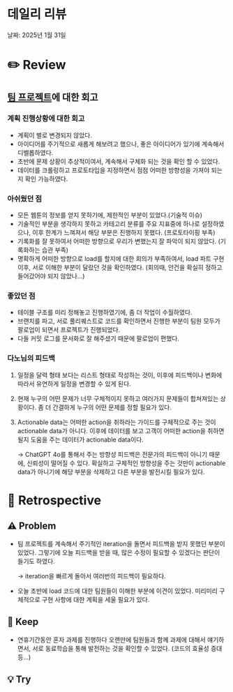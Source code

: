 # 데일리 리뷰

날짜: 2025년 1월 31일

# ✏️ Review

## [팀 프로젝트](https://github.com/minjacho42/HMG5th_mini.git)에 대한 회고

### 계획 진행상황에 대한 회고

- 계획이 별로 변경되지 않았다.
- 아이디어를 주기적으로 새롭게 해보려고 했으나, 좋은 아이디어가 있기에 계속해서 디벨롭하였다.
- 초반에 문제 상황이 추상적이여서, 계속해서 구체화 되는 것을 확인 할 수 있었다.
- 데이터를 크롤링하고 프로토타입을 지정하면서 점점 어떠한 방향성을 가져야 되는지 확인 가능하였다.

### 아쉬웠던 점

- 모든 웹툰의 정보를 얻지 못하기에, 제한적인 부분이 있었다.(기술적 이슈)
- 기술적인 부분을 생각하지 못하고 카테고리 분류를 주요 지표중에 하나로 설정하였으나, 이후 한계가 느껴져서 해당 부분은 진행하지 못했다. (프로토타이핑 부족)
- 기록화를 잘 못하여서 어떠한 방향으로 우리가 변했는지 잘 파악이 되지 않았다. (기록화하는 습관 부족)
- 명확하게 어떠한 방향으로 load를 할지에 대한 회의가 부족하여서, load 파트 구현 이후, 서로 이해한 부분이 달랐던 것을 확인하였다. (회의때, 안건을 확실히 정하고 들어갔어야 되지 않았나...)

### 좋았던 점

- 테이블 구조를 미리 정해놓고 진행하였기에, 좀 더 작업이 수월하였다.
- 브랜치를 파고, 서로 풀리퀘스트로 코드를 확인하면서 진행한 부분이 팀원 모두가 팔로업이 되면서 프로젝트가 진행되었다.
- 다들 커밋 로그를 문서화로 잘 해주셨기 때문에 팔로업이 편했다.

### 다노님의 피드백

1. 일정을 달력 형태 보다는 리스트 형태로 작성하는 것이, 이후에 피드백이나 변화에 따라서 유연하게 일정을 변경할 수 있게 된다.
2. 현재 누구의 어떤 문제가 너무 구체적이지 못하고 여러가지 문제들이 합쳐져있는 상황이다. 좀 더 간결하게 누구의 어떤 문제를 정할 필요가 있다.
3. Actionable data는 어떠한 action을 취하라는 가이드를 구체적으로 주는 것이 actionable data가 아니다. 이후에 데이터를 보고 고객이 어떠한 action을 취하면 될지 도움을 주는 데이터가 actionable data이다.
    
    → ChatGPT 4o를 통해서 주는 방향성 피드백은 전문가의 피드백이 아니기 때문에, 신뢰성이 떨어질 수 있다. 확실하고 구체적인 방향성을 주는 것만이 actionable data가 아니기에 해당 부분을 삭제하고 다른 부분을 발전시킬 필요가 있다.
    

# 🤔 Retrospective

## ⚠️ Problem

- 팀 프로젝트를 계속해서 주기적인 iteration을 돌면서 피드백을 받지 못했던 부분이 있었다. 그렇기에 오늘 피드백을 받을 때, 많은 수정이 필요할 수 있겠다는 판단이 들기도 하였다.
    
    → iteration을 빠르게 돌아서 여러번의 피드백이 필요하다.
    
- 오늘 초반에 load 코드에 대한 팀원들이 이해한 부분에 이견이 있었다. 미리미리 구체적으로 구현 사항에 대한 계획을 세울 필요가 있다.

## 🌟 Keep

- 연휴기간동안 혼자 과제를 진행하다 오랜만에 팀원들과 함께 과제에 대해서 얘기하면서, 서로 동료학습을 통해 발전하는 것을 확인할 수 있었다. (코드의 효율성 증대 등…)

## 💡 Try